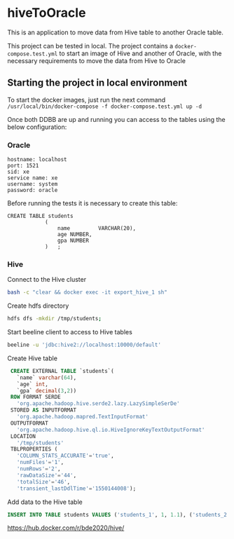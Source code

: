 # hiveToOracle

This is an application to move data from Hive table to another Oracle table.

This project can be tested in local. The project contains a `docker-compose.test.yml` to start an image of Hive and another of Oracle, with the necessary requirements to move the data from Hive to Oracle 

## Starting the project in local environment
To start the docker images, just run the next command `/usr/local/bin/docker-compose -f docker-compose.test.yml up -d`

Once both DDBB are up and running you can access to the tables using the below configuration:

### Oracle

```properties
hostname: localhost
port: 1521
sid: xe
service name: xe
username: system
password: oracle
```

Before running the tests it is necessary to create this table:

```oraclesqlplus
CREATE TABLE students
			(
				name         VARCHAR(20),
                age NUMBER,
                gpa NUMBER
			)	;		
```

### Hive

Connect to the Hive cluster
```bash
bash -c "clear && docker exec -it export_hive_1 sh"
```

Create hdfs directory
```bash
hdfs dfs -mkdir /tmp/students;
```


Start beeline client to access to Hive tables
```bash
beeline -u 'jdbc:hive2://localhost:10000/default'
```

Create Hive table
```sql
 CREATE EXTERNAL TABLE `students`(                           
   `name` varchar(64),                              
   `age` int,                                       
   `gpa` decimal(3,2))                              
 ROW FORMAT SERDE                                   
   'org.apache.hadoop.hive.serde2.lazy.LazySimpleSerDe'  
 STORED AS INPUTFORMAT                              
   'org.apache.hadoop.mapred.TextInputFormat'       
 OUTPUTFORMAT                                       
   'org.apache.hadoop.hive.ql.io.HiveIgnoreKeyTextOutputFormat' 
 LOCATION                                           
   '/tmp/students' 
 TBLPROPERTIES (                                    
   'COLUMN_STATS_ACCURATE'='true',                  
   'numFiles'='1',                                  
   'numRows'='2',                                   
   'rawDataSize'='44',                              
   'totalSize'='46',                                
   'transient_lastDdlTime'='1550144008');
```

Add data to the Hive table
```sql
INSERT INTO TABLE students VALUES ('students_1', 1, 1.1), ('students_2', 2, 1.2), ('students_3', 3, 1.3), ('students_4', 4, 1.4);
```

https://hub.docker.com/r/bde2020/hive/